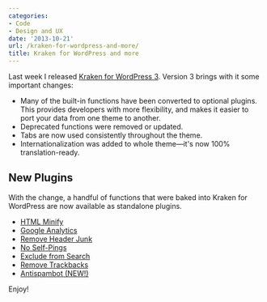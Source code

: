 ```yaml
---
categories:
- Code
- Design and UX
date: '2013-10-21'
url: /kraken-for-wordpress-and-more/
title: Kraken for WordPress and more
---
```


Last week I released <a href="http://github.com/cferdinandi/kraken-for-wordpress/">Kraken for WordPress 3</a>. Version 3 brings with it some important changes:<!--more-->

<ul>
<li>Many of the built-in functions have been converted to optional plugins. This provides developers with more flexibility, and makes it easier to port your data from one theme to another.</li>
<li>Deprecated functions were removed or updated.</li>
<li>Tabs are now used consistently throughout the theme.</li>
<li>Internationalization was added to whole theme&mdash;it's now 100% translation-ready.</li>
</ul>

<h2>New Plugins</h2>

With the change, a handful of functions that were baked into Kraken for WordPress are now available as standalone plugins.

<ul>
<li><a href="http://github.com/cferdinandi/html-minify/">HTML Minify</a></li>
<li><a href="http://github.com/cferdinandi/google-analytics/">Google Analytics</a></li>
<li><a href="http://github.com/cferdinandi/remove-header-junk/">Remove Header Junk</a></li>
<li><a href="http://github.com/cferdinandi/no-self-pings/">No Self-Pings</a></li>
<li><a href="http://github.com/cferdinandi/exclude-from-search/">Exclude from Search</a></li>
<li><a href="http://github.com/cferdinandi/remove-trackbacks/">Remove Trackbacks</a></li>
<li><a href="http://github.com/cferdinandi/antispambot/">Antispambot (NEW!)</a></li>
</ul>

Enjoy!